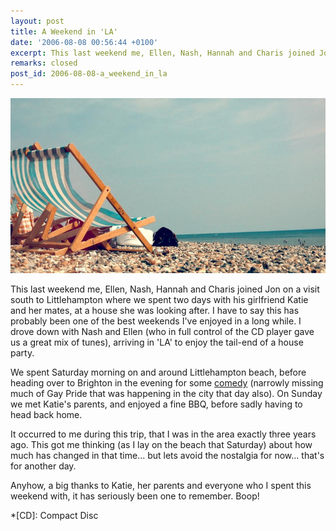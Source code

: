 ```yaml
---
layout: post
title: A Weekend in 'LA'
date: '2006-08-08 00:56:44 +0100'
excerpt: This last weekend me, Ellen, Nash, Hannah and Charis joined Jon on a visit south to Littlehampton where we spent two days with his girlfriend Katie and her mates, at a house she was looking after.
remarks: closed
post_id: 2006-08-08-a_weekend_in_la
---
```

![Deckchairs on Littlehampton Beach](/assets/images/2006/08/a_weekend_in_la.jpg)

This last weekend me, Ellen, Nash, Hannah and Charis joined Jon on a visit south to Littlehampton where we spent two days with his girlfriend Katie and her mates, at a house she was looking after. I have to say this has probably been one of the best weekends I've enjoyed in a long while. I drove down with Nash and Ellen (who in full control of the CD player gave us a great mix of tunes), arriving in 'LA' to enjoy the tail-end of a house party.

We spent Saturday morning on and around Littlehampton beach, before heading over to Brighton in the evening for some [comedy][1] (narrowly missing much of Gay Pride that was happening in the city that day also). On Sunday we met Katie's parents, and enjoyed a fine BBQ, before sadly having to head back home.

It occurred to me during this trip, that I was in the area exactly three years ago. This got me thinking (as I lay on the beach that Saturday) about how much has changed in that time... but lets avoid the nostalgia for now... that's for another day.

Anyhow, a big thanks to Katie, her parents and everyone who I spent this weekend with, it has seriously been one to remember. Boop!

[1]: http://www.komedia.co.uk/brighton/

*[CD]: Compact Disc